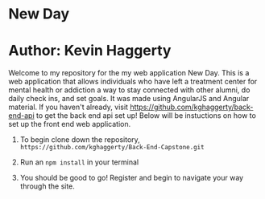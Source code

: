 # New Day
# Author: Kevin Haggerty

Welcome to my repository for the my web application New Day.  This is a web application that allows individuals who have left a treatment center for mental health or addiction a way to stay connected with other alumni, do daily check ins, and set goals. It was made using AngularJS and Angular material.  If you haven't already, visit https://github.com/kghaggerty/back-end-api  to get the back end api set up!  Below will be instuctions on how to set up the front end web application. 


1. To begin clone down the repository, ```https://github.com/kghaggerty/Back-End-Capstone.git```

2.  Run an ```npm install``` in your terminal 

3. You should be good to go!  Register and begin to navigate your way through the site.  
